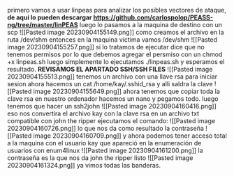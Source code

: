 primero vamos a usar linpeas para analizar los posibles vectores de ataque,
<strong> de aqui lo pueden descargar https://github.com/carlospolop/PEASS-ng/tree/master/linPEAS</strong>
luego lo pasamos a la maquina de destino con un scp
![[Pasted image 20230904155149.png]]
como creamos el archivo en la ruta /dev/shm entonces en la maquina victima vamos  /dev/shm 
![[Pasted image 20230904155257.png]]
si lo tratamos de ejecutar dice que no tenemos permisos por lo que debemos agregar el persmiso con un chmod +x linpeas.sh
luego simplemente lo ejecutamos ./linpeas.sh
y esperamos el resultado.
<strong>REVISAMOS EL APARTADO SSH/SSH FILES</strong>
![[Pasted image 20230904155513.png]]
tenemos un archivo con una llave rsa para iniciar sesion ahora hacemos  un cat /home/kay/.sshid_rsa y alli saldra la clave 
![[Pasted image 20230904155649.png]]
ahora tenemos que copiar toda la clave rsa en nuestro ordenador hacemos un nano y pegamos todo.
luego tenemos que hacer un ssh2john
![[Pasted image 20230904160416.png]]
eso nos convertira el archivo kay con la clave rsa en un archivo txt compatible con john the ripper
ejecutamos el comando:
![[Pasted image 20230904160726.png]]
lo que nos da como resultado la contraseña
![[Pasted image 20230904160709.png]]
y ahora podemos tener acceso total a la maquina con el usuario kay que apareció en la enumeración de usuarios con enum4linux
![[Pasted image 20230904161200.png]]
la contraseña es la que nos da john the ripper
listo 
![[Pasted image 20230904161324.png]]
ya vimos todas las banderas.

